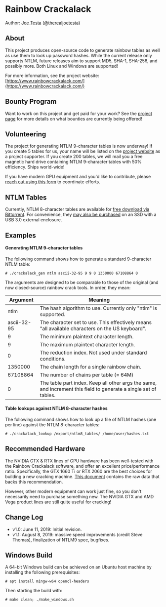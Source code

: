 # Rainbow Crackalack

Author: [Joe Testa](https://www.positronsecurity.com/company/) ([@therealjoetesta](https://twitter.com/therealjoetesta))

## About

This project produces open-source code to generate rainbow tables as well as use them to look up password hashes.  While the current release only supports NTLM, future releases aim to support MD5, SHA-1, SHA-256, and possibly more.  Both Linux and Windows are supported!

For more information, see the project website: [https://www.rainbowcrackalack.com/](https://www.rainbowcrackalack.com/)

## Bounty Program

Want to work on this project and get paid for your work?  See the [project page](https://www.rainbowcrackalack.com/#bounty) for more details on what bounties are currently being offered!

## Volunteering

The project for generating NTLM 9-character tables is now underway!  If you create 5 tables for us, your name will be listed on the [project website](https://www.rainbowcrackalack.com/) as a project supporter.  If you create 200 tables, we will mail you a free magnetic hard drive containing NTLM 9-character tables with 50% efficiency.  Ships world-wide!

If you have modern GPU equipment and you'd like to contribute, please [reach out using this form](https://www.rainbowcrackalack.com/?showcontact=true) to coordinate efforts.

## NTLM Tables

Currently, NTLM 8-character tables are available for [free download via Bittorrent](https://www.rainbowcrackalack.com/rainbow_crackalack_ntlm_8.torrent).  For convenience, they [may also be purchased](https://www.rainbowcrackalack.com/#download) on an SSD with a USB 3.0 external enclosure.

## Examples

#### Generating NTLM 9-character tables

The following command shows how to generate a standard 9-character NTLM table:

    # ./crackalack_gen ntlm ascii-32-95 9 9 0 1350000 67108864 0

The arguments are designed to be comparable to those of the original (and now closed-source) rainbow crack tools.  In order, they mean:

|Argument    |Meaning   |
|------------|----------|
|ntlm        |The hash algorithm to use.  Currently only "ntlm" is supported.|
|ascii-32-95 |The character set to use.  This effectively means "all available characters on the US keyboard".|
|9           |The minimum plaintext character length.|
|9           |The maximum plaintext character length.|
|0           |The reduction index.  Not used under standard conditions.|
|1350000     |The chain length for a single rainbow chain.|
|67108864    |The number of chains per table (= 64M)|
|0 |The table part index.  Keep all other args the same, and increment this field to generate a single set of tables.|

#### Table lookups against NTLM 8-character hashes

The following command shows how to look up a file of NTLM hashes (one per line) against the NTLM 8-character tables:

    # ./crackalack_lookup /export/ntlm8_tables/ /home/user/hashes.txt

## Recommended Hardware

The NVIDIA GTX & RTX lines of GPU hardware has been well-tested with the Rainbow Crackalack software, and offer an excellent price/performance ratio.  Specifically, the GTX 1660 Ti or RTX 2060 are the best choices for building a new cracking machine.  [This document](https://docs.google.com/spreadsheets/d/1jigNGvt9SUur_SNH7QDEACapJbrdL_wKYtprM23IDpM/edit?usp=sharing) contains the raw data that backs this recommendation.

However, other modern equipment can work just fine, so you don't necessarily need to purchase something new.  The NVIDIA GTX and AMD Vega product lines are still quite useful for cracking!

## Change Log

- v1.0: June 11, 2019: Initial revision.
- v1.1: August 8, 2019: massive speed improvements (credit Steve Thomas), finalization of NTLM9 spec, bugfixes.

## Windows Build

A 64-bit Windows build can be achieved on an Ubuntu host machine by installing the following prerequisites:

    # apt install mingw-w64 opencl-headers

Then starting the build with:

    # make clean; ./make_windows.sh

